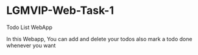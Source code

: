 # LGMVIP-Web-Task-1
Todo List WebApp

In this Webapp, You can add and delete your todos also mark a todo done whenever you want 
